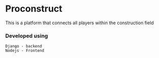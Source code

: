 <!--Project details-->
# Proconstruct
This is a platform that connects all players within the construction field

### Developed using

```
Django - backend
Nodejs - Frontend
```
